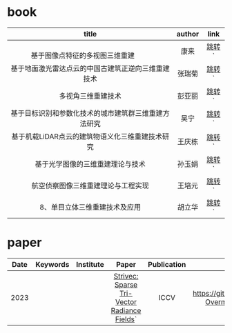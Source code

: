 # book
| title                           |   author     |        link          |
| :------------------------:      |    :-:      |         :-:          |
|&nbsp; &nbsp; &nbsp; <br>基于图像点特征的多视图三维重建 &nbsp; &nbsp; &nbsp; &nbsp;|康来  |[跳转](https://https://book.duxiu.com/bookDetail.jsp?dxNumber=000015618915&d=A9BEC0107C1B0A868889870A884A6324&fenlei=181610010703&sw=%E5%9F%BA%E4%BA%8E%E5%9B%BE%E5%83%8F%E7%82%B9%E7%89%B9%E5%BE%81%E7%9A%84%E5%A4%9A%E8%A7%86%E5%9B%BE%E4%B8%89%E7%BB%B4%E9%87%8D%E5%BB%BA+%E5%BA%B7%E6%9D%A5>links.html "标题")`|
|基于地面激光雷达点云的中国古建筑正逆向三维重建技术| 张瑞菊|[跳转](https://book.duxiu.com/bookDetail.jsp?dxNumber=000019485749&d=A1CB7198165AB13FDF22FB6B45627B0B&fenlei=1820060105&sw=%E5%9F%BA%E4%BA%8E%E5%9C%B0%E9%9D%A2%E6%BF%80%E5%85%89%E9%9B%B7%E8%BE%BE%E7%82%B9%E4%BA%91%E7%9A%84%E4%B8%AD%E5%9B%BD%E5%8F%A4%E5%BB%BA%E7%AD%91%E6%AD%A3%E9%80%86%E5%90%91%E4%B8%89%E7%BB%B4%E9%87%8D%E5%BB%BA%E6%8A%80%E6%9C%AF+%E5%BC%A0%E7%91%9E%E8%8F%8A>links.html "标题")`|
|多视角三维重建技术                               | 彭亚丽|[跳转](https://book.duxiu.com/bookDetail.jsp?dxNumber=000019170367&d=90F813BE8C83F988B098544B920334EC&fenlei=181610010703&sw=%E5%A4%9A%E8%A7%86%E8%A7%92%E4%B8%89%E7%BB%B4%E9%87%8D%E5%BB%BA%E6%8A%80%E6%9C%AF+%E5%BD%AD%E4%BA%9A%E4%B8%BD>links.html "标题")`|
|基于目标识别和参数化技术的城市建筑群三维重建方法研究 |吴宁|[跳转](https://book.duxiu.com/bookDetail.jsp?dxNumber=000016114342&d=4718776F92FF70D0539C02CC5AA2C645&fenlei=18201503&sw=%E5%9F%BA%E4%BA%8E%E7%9B%AE%E6%A0%87%E8%AF%86%E5%88%AB%E5%92%8C%E5%8F%82%E6%95%B0%E5%8C%96%E6%8A%80%E6%9C%AF%E7%9A%84%E5%9F%8E%E5%B8%82%E5%BB%BA%E7%AD%91%E7%BE%A4%E4%B8%89%E7%BB%B4%E9%87%8D%E5%BB%BA%E6%96%B9%E6%B3%95%E7%A0%94%E7%A9%B6+%E5%90%B4%E5%AE%81>links.html "标题")`|
|基于机载LiDAR点云的建筑物语义化三维重建技术研究     |王庆栋|[跳转](https://book.duxiu.com/bookDetail.jsp?dxNumber=000019396151&d=899BE8023CA45D9FA553EF882043D484&fenlei=1820060105&sw=%E5%9F%BA%E4%BA%8E%E8%AF%AD%E4%B9%89%E5%BB%BA%E6%A8%A1%E6%A1%86%E6%9E%B6%E7%9A%84%E6%9C%BA%E8%BD%BDLiDAR%E7%82%B9%E4%BA%91%E5%BB%BA%E7%AD%91%E7%89%A9%E4%B8%89%E7%BB%B4%E9%87%8D%E5%BB%BA%E6%8A%80%E6%9C%AF%E7%A0%94%E7%A9%B6>links.html "标题")`|
|基于光学图像的三维重建理论与技术                   |孙玉娟|[跳转](https://book.duxiu.com/bookDetail.jsp?dxNumber=000017133329&d=78D8750BBE3000A78415C21F3D81208E&fenlei=130306&sw=%E5%9F%BA%E4%BA%8E%E5%85%89%E5%AD%A6%E5%9B%BE%E5%83%8F%E7%9A%84%E4%B8%89%E7%BB%B4%E9%87%8D%E5%BB%BA%E7%90%86%E8%AE%BA%E4%B8%8E%E6%8A%80%E6%9C%AF+%E5%AD%99%E7%8E%89%E5%A8%9F>links.html "标题")`|
|航空侦察图像三维重建理论与工程实现                  |王培元|[跳转](https://book.duxiu.com/bookDetail.jsp?dxNumber=000019592848&d=3C708E4118EC7637F3340C4C83D5DC51&fenlei=050505&sw=%E8%88%AA%E7%A9%BA%E4%BE%A6%E5%AF%9F%E5%9B%BE%E5%83%8F%E4%B8%89%E7%BB%B4%E9%87%8D%E5%BB%BA%E7%90%86%E8%AE%BA%E4%B8%8E%E5%B7%A5%E7%A8%8B%E5%AE%9E%E7%8E%B0+%E7%8E%8B%E5%9F%B9%E5%85%83>links.html "标题")`|
|8、单目立体三维重建技术及应用                       | 胡立华|[跳转](https://book.duxiu.com/bookDetail.jsp?dxNumber=000018968622&d=57B0C773BA174C13CA8739034FFFCD09&fenlei=1820060105&sw=%E5%8D%95%E7%9B%AE%E7%AB%8B%E4%BD%93%E4%B8%89%E7%BB%B4%E9%87%8D%E5%BB%BA%E6%8A%80%E6%9C%AF%E5%8F%8A%E5%BA%94%E7%94%A8+%E8%83%A1%E7%AB%8B%E5%8D%8E>links.html "标题")`|

# paper
|Date |	Keywords|	Institute|	Paper|	Publication|	code|
| :-:  | :-:     | :-:     | :-:   | :-:          | :-:  |
|2023 |          |      |   [Strivec: Sparse Tri-Vector Radiance Fields](https://cz5waila03cyo0tux1owpyofgoryroob.aminer.cn/DB/C2/13/DBC2137E3A65428B00909389DF42C6B6.pdf>links.html "标题")`|   ICCV    |    https://github.com/Zerg-Overmind/Strivec|
